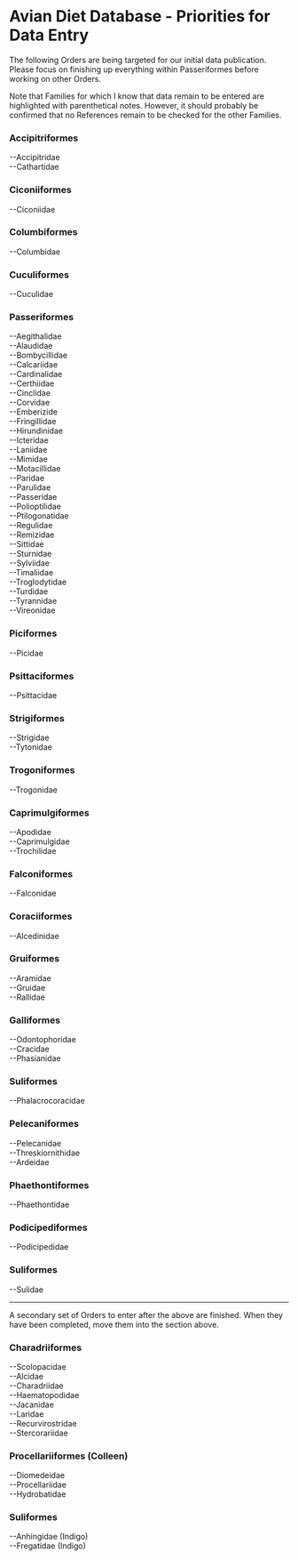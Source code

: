 Avian Diet Database - Priorities for Data Entry
===============================================

The following Orders are being targeted for our initial data publication. Please focus on 
finishing up everything within Passeriformes before working on other Orders.

Note that Families for which I know that data remain to be entered are highlighted with parenthetical notes. However, it should probably be confirmed that no References remain to be checked for the other Families.

### Accipitriformes  
--Accipitridae   
--Cathartidae    

### Ciconiiformes  
--Ciconiidae  

### Columbiformes  
--Columbidae

### Cuculiformes  
--Cuculidae   

### Passeriformes  
--Aegithalidae  
--Alaudidae  
--Bombycillidae  
--Calcariidae  
--Cardinalidae   
--Certhiidae  
--Cinclidae    
--Corvidae           
--Emberizide             
--Fringillidae          
--Hirundinidae            
--Icteridae           
--Laniidae              
--Mimidae         
--Motacillidae        
--Paridae  
--Parulidae  
--Passeridae            
--Polioptilidae  
--Ptilogonatidae  
--Regulidae  
--Remizidae    
--Sittidae  
--Sturnidae  
--Sylviidae  
--Timaliidae  
--Troglodytidae  
--Turdidae   
--Tyrannidae  
--Vireonidae   

### Piciformes  
--Picidae  

### Psittaciformes
--Psittacidae

### Strigiformes
--Strigidae   
--Tytonidae

### Trogoniformes  
--Trogonidae  

### Caprimulgiformes
--Apodidae  
--Caprimulgidae   
--Trochilidae  

### Falconiformes  
--Falconidae 

### Coraciiformes
--Alcedinidae

### Gruiformes  
--Aramidae  
--Gruidae     
--Rallidae  

### Galliformes  
--Odontophoridae  
--Cracidae   
--Phasianidae  

### Suliformes
--Phalacrocoracidae   

### Pelecaniformes
--Pelecanidae    
--Threskiornithidae  
--Ardeidae  

### Phaethontiformes
--Phaethontidae  

### Podicipediformes
--Podicipedidae  

### Suliformes
--Sulidae  

----------

A secondary set of Orders to enter after the above are finished. When they have been completed, move them into the section above.  
 
### Charadriiformes
--Scolopacidae  
--Alcidae  
--Charadriidae  
--Haematopodidae  
--Jacanidae  
--Laridae  
--Recurvirostridae  
--Stercorariidae   

### Procellariiformes (Colleen)  
--Diomedeidae  
--Procellariidae  
--Hydrobatidae  

### Suliformes
--Anhingidae (Indigo)   
--Fregatidae (Indigo)   
